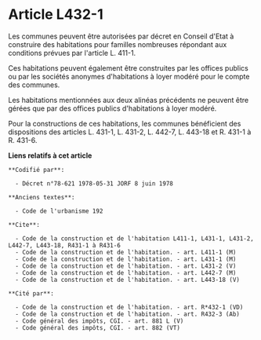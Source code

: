 # Article L432-1

Les communes peuvent être autorisées par décret en Conseil d'Etat à construire des habitations pour familles nombreuses
répondant aux conditions prévues par l'article L. 411-1.

Ces habitations peuvent également être construites par les offices publics ou par les sociétés anonymes d'habitations à loyer
modéré pour le compte des communes.

Les habitations mentionnées aux deux alinéas précédents ne peuvent être gérées que par des offices publics d'habitations à
loyer modéré.

Pour la constructions de ces habitations, les communes bénéficient  des dispositions des articles L. 431-1, L. 431-2, L.
442-7, L. 443-18 et R. 431-1 à R. 431-6.

**Liens relatifs à cet article**

	**Codifié par**:

	  - Décret n°78-621 1978-05-31 JORF 8 juin 1978

	**Anciens textes**:

	  - Code de l'urbanisme 192

	**Cite**:

	  - Code de la construction et de l'habitation L411-1, L431-1, L431-2, L442-7, L443-18, R431-1 à R431-6
	  - Code de la construction et de l'habitation. - art. L411-1 (M)
	  - Code de la construction et de l'habitation. - art. L431-1 (M)
	  - Code de la construction et de l'habitation. - art. L431-2 (V)
	  - Code de la construction et de l'habitation. - art. L442-7 (M)
	  - Code de la construction et de l'habitation. - art. L443-18 (V)

	**Cité par**:

	  - Code de la construction et de l'habitation. - art. R*432-1 (VD)
	  - Code de la construction et de l'habitation. - art. R432-3 (Ab)
	  - Code général des impôts, CGI. - art. 881 L (V)
	  - Code général des impôts, CGI. - art. 882 (VT)
